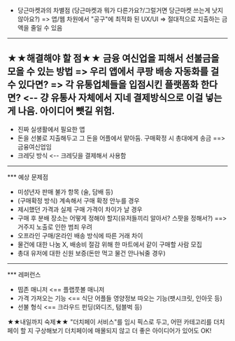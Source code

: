 * 당근마켓과의 차별점
(당근마켓과 뭐가 다른가요?/그럴거면 당근마켓 쓰는게 낫지 않아요?)
=> 앱/웹 차원에서 "공구"에 최적화 된 UX/UI
=> 절대적으로 지출하는 금액을 줄일 수 있음
-----------------------------------------------------------------------------------------------------
★★해결해야 할 점★★
금융 여신업을 피해서 선불금을 모을 수 있는 방법
=> 우리 앱에서 쿠팡 배송 자동화를 걸 수 있다면? 
=> 각 유통업체들을 입점시킨 플랫폼화 한다면? <-- 걍 유통사 자체에서 지네 결제방식으로 이걸 넣는게 나음. 아이디어 뺏길 위험.
-----------------------------------------------------------------------------------------------------
- 진짜 실생활에서 필요한 앱
- 돈을 선불로 지출해두고 그 돈을 어플에서 맡아둠. 구매확정 시 총대에게 송금 ==> 금융여신업임
- 크레딧 방식 <-- 크레딧을 결제해서 사용함
-----------------------------------------------------------------------------------------------------
*** 예상 문제점
- 미성년자 판매 불가 항목 (술, 담배 등)
- (구매확정 방식) 계속해서 구매 확정 안누를 경우
- 제시했던 가격과 실제 구매 가격이 차이가 날 경우
- 구매 후 분배 장소는 어떻게 정해야 할지(유저들끼리 알아서? 스팟을 정해서?) ==> 거주지 노출로 인한 범죄 우려
- 오프라인 구매/온라인 배송 방식에 따른 거래 차이
- 물건에 대한 나눔 X, 배송비 절감 위해 한 마트에서 같이 구매할 사람 모집
- 총대 유저에 대한 신원 보증(돈만 먹고 물건 안나눠줄 경우)
-----------------------------------------------------------------------------------------------------
*** 레퍼런스
- 띱존 매니저 <== 플랩풋볼 매니저
- 가격 가져오는 기능 <== 식단 어플들 영양정보 따오는 기능(팻시크릿, 인아웃 등)
- 선불 형식 <== 크라우드 펀딩(와디즈, 텀블벅 등)

★★내일까지 숙제★★
"더치페이 서비스"를 임시 픽스로 두고, 어떤 카테고리를 더치페이 할 지 구상해보기
더치페이에 매몰되지 않고 더 좋은 아이디어가 있어도 OK!

